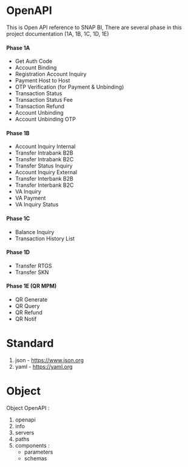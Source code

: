 # OpenAPI

This is Open API reference to SNAP BI,
There are several phase in this project documentation (1A, 1B, 1C, 1D, 1E)

#### Phase 1A
- Get Auth Code
- Account Binding
- Registration Account Inquiry
- Payment Host to Host
- OTP Verification (for Payment & Unbinding)
- Transaction Status
- Transaction Status Fee
- Transaction Refund
- Account Unbinding
- Account Unbinding OTP 

#### Phase 1B
- Account Inquiry Internal
- Transfer Intrabank B2B
- Transfer Intrabank B2C
- Transfer Status Inquiry
- Account Inquiry External
- Transfer Interbank B2B
- Transfer Interbank B2C
- VA Inquiry
- VA Payment
- VA Inquiry Status

#### Phase 1C
- Balance Inquiry
- Transaction History List

#### Phase 1D
- Transfer RTGS
- Transfer SKN

#### Phase 1E (QR MPM)
- QR Generate 
- QR Query
- QR Refund
- QR Notif


# Standard
1. json - https://www.json.org
2. yaml - https://yaml.org


# Object
Object OpenAPI :
1. openapi
2. info
3. servers
4. paths
5. components : 
    - parameters
    - schemas
